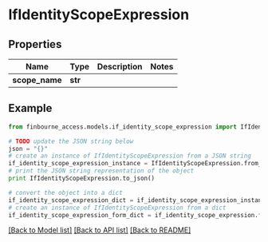 # IfIdentityScopeExpression


## Properties
Name | Type | Description | Notes
------------ | ------------- | ------------- | -------------
**scope_name** | **str** |  | 

## Example

```python
from finbourne_access.models.if_identity_scope_expression import IfIdentityScopeExpression

# TODO update the JSON string below
json = "{}"
# create an instance of IfIdentityScopeExpression from a JSON string
if_identity_scope_expression_instance = IfIdentityScopeExpression.from_json(json)
# print the JSON string representation of the object
print IfIdentityScopeExpression.to_json()

# convert the object into a dict
if_identity_scope_expression_dict = if_identity_scope_expression_instance.to_dict()
# create an instance of IfIdentityScopeExpression from a dict
if_identity_scope_expression_form_dict = if_identity_scope_expression.from_dict(if_identity_scope_expression_dict)
```
[[Back to Model list]](../README.md#documentation-for-models) [[Back to API list]](../README.md#documentation-for-api-endpoints) [[Back to README]](../README.md)


